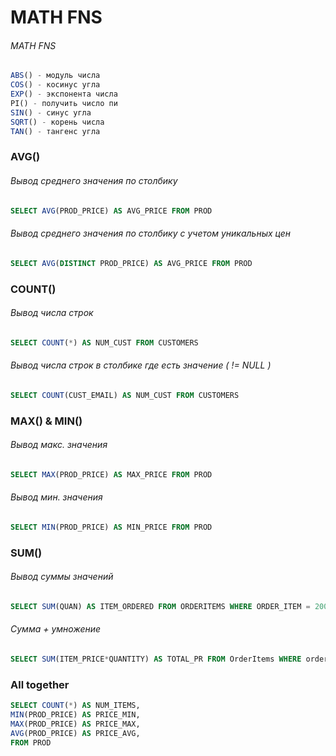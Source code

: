 # MATH FNS

###### MATH FNS

```sql
ABS() - модуль числа
COS() - косинус угла
EXP() - экспонента числа
PI() - получить число пи
SIN() - синус угла
SQRT() - корень числа
TAN() - тангенс угла
```

### AVG()

###### Вывод среднего значения по столбику

```sql
SELECT AVG(PROD_PRICE) AS AVG_PRICE FROM PROD
```

###### Вывод среднего значения по столбику с учетом уникальных цен

```sql
SELECT AVG(DISTINCT PROD_PRICE) AS AVG_PRICE FROM PROD
```

### COUNT()
###### Вывод числа строк

```sql
SELECT COUNT(*) AS NUM_CUST FROM CUSTOMERS
```

###### Вывод числа строк в столбике где есть значение ( != NULL )

```sql
SELECT COUNT(CUST_EMAIL) AS NUM_CUST FROM CUSTOMERS
```

### MAX() & MIN()
###### Вывод макс. значения

```sql
SELECT MAX(PROD_PRICE) AS MAX_PRICE FROM PROD
```
###### Вывод мин. значения

```sql
SELECT MIN(PROD_PRICE) AS MIN_PRICE FROM PROD
```

### SUM()

###### Вывод суммы значений

```sql
SELECT SUM(QUAN) AS ITEM_ORDERED FROM ORDERITEMS WHERE ORDER_ITEM = 20005
```

###### Сумма + умножение

```sql
SELECT SUM(ITEM_PRICE*QUANTITY) AS TOTAL_PR FROM OrderItems WHERE order_item = 2345
```

### All together

```sql
SELECT COUNT(*) AS NUM_ITEMS,
MIN(PROD_PRICE) AS PRICE_MIN,
MAX(PROD_PRICE) AS PRICE_MAX,
AVG(PROD_PRICE) AS PRICE_AVG,
FROM PROD
```



